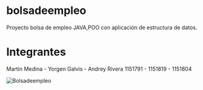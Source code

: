 # bolsadeempleo
Proyecto bolsa de empleo JAVA,POO con aplicación de estructura de datos.

# Integrantes
Martin Medina - Yorgen Galvis - Andrey Rivera
1151791 - 1151819 - 1151804

![Bolsadeempleo](https://repository-images.githubusercontent.com/258272058/3d089100-9926-11ea-84fe-790d022e8141)

